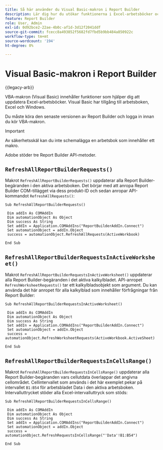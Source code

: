 ```yaml
---
title: Så här använder du Visual Basic-makron i Report Builder
description: Lär dig hur du utökar funktionerna i Excel-arbetsböcker och Report Builder med hjälp av VBA-makron.
feature: Report Builder
role: User, Admin
exl-id: 0d92bce2-22ae-4b0c-af1d-3d12f2041ddf
source-git-commit: fcecc8a493852f5682fd7fbd5b9bb484a850922c
workflow-type: tm+mt
source-wordcount: '194'
ht-degree: 0%

---
```


# Visual Basic-makron i Report Builder

{{legacy-arb}}

VBA-makron (Visual Basic) innehåller funktioner som hjälper dig att uppdatera Excel-arbetsböcker. Visual Basic har tillgång till arbetsboken, Excel och Windows.

Du måste köra den senaste versionen av Report Builder och logga in innan du kör VBA-makron.

>[!IMPORTANT]
>
>Av säkerhetsskäl kan du inte schemalägga en arbetsbok som innehåller ett makro.

Adobe stöder tre Report Builder API-metoder.

## `RefreshAllReportBuilderRequests()`

Makrot `RefreshAllReportBuilderRequests()` uppdaterar alla Report Builder-begäranden i den aktiva arbetsboken. Det börjar med att anropa Report Builder COM-tillägget via dess produkt-ID och sedan anropar API-kommandot `RefreshAllRequests()`:

```vba
Sub RefreshAllReportBuilderRequests()
 
 Dim addIn As COMAddIn
 Dim automationObject As Object
 Dim success As String
 Set addIn = Application.COMAddIns("ReportBuilderAddIn.Connect")
 Set automationObject = addIn.Object
 success = automationObject.RefreshAllRequests(ActiveWorkbook)
 
End Sub
```

## `RefreshAllReportBuilderRequestsInActiveWorksheet()`

Makrot `RefreshAllReportBuilderRequestsInActiveWorksheet()` uppdaterar alla Report Builder-begäranden i det aktiva kalkylbladet. API-anropet `RefreshWorksheetRequests()` tar ett kalkylbladsobjekt som argument. Du kan använda det här anropet för alla kalkylblad som innehåller förfrågningar från Report Builder:

```vba
Sub RefreshAllReportBuilderRequestsInActiveWorksheet()
 
 Dim addIn As COMAddIn
 Dim automationObject As Object
 Dim success As String
 Set addIn = Application.COMAddIns("ReportBuilderAddIn.Connect")
 Set automationObject = addIn.Object
 success = automationObject.RefreshWorksheetRequests(ActiveWorkbook.ActiveSheet)
 
End Sub
```

## `RefreshAllReportBuilderRequestsInCellsRange()`

Makrot `RefreshAllReportBuilderRequestsInCellsRange()` uppdaterar alla Report Builder-begäranden vars cellutdata överlappar det angivna cellområdet. Cellintervallet som används i det här exemplet pekar på intervallet `B1:B54` för arbetsbladet Data i den aktiva arbetsboken. Intervalluttrycket stöder alla Excel-intervalluttryck som stöds:

```vba
Sub RefreshAllReportBuilderRequestsInCellsRange()
 
 Dim addIn As COMAddIn
 Dim automationObject As Object
 Dim success As String
 Set addIn = Application.COMAddIns("ReportBuilderAddIn.Connect")
 Set automationObject = addIn.Object
 success = automationObject.RefreshRequestsInCellsRange("'Data'!B1:B54")
  
End Sub
```
